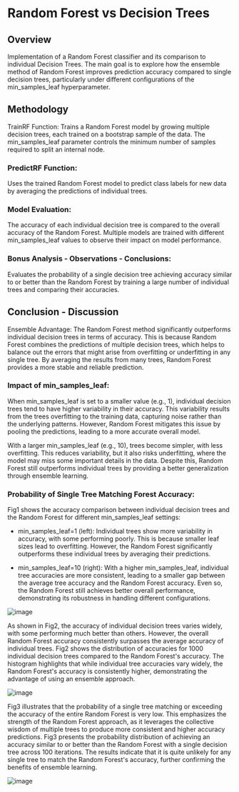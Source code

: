 # Random Forest vs Decision Trees 

## Overview

Implementation of a Random Forest classifier and its comparison to individual Decision Trees. The main goal is to explore how the ensemble method of Random Forest improves prediction accuracy compared to single decision trees, particularly under different configurations of the min_samples_leaf hyperparameter.

## Methodology

TrainRF Function: 
Trains a Random Forest model by growing multiple decision trees, each trained on a bootstrap sample of the data. The min_samples_leaf parameter controls the minimum number of samples required to split an internal node.

### PredictRF Function: 
Uses the trained Random Forest model to predict class labels for new data by averaging the predictions of individual trees.

### Model Evaluation: 
The accuracy of each individual decision tree is compared to the overall accuracy of the Random Forest. Multiple models are trained with different min_samples_leaf values to observe their impact on model performance.

### Bonus Analysis - Observations - Conclusions: 
Evaluates the probability of a single decision tree achieving accuracy similar to or better than the Random Forest by training a large number of individual trees and comparing their accuracies.

## Conclusion - Discussion

Ensemble Advantage: The Random Forest method significantly outperforms individual decision trees in terms of accuracy. This is because Random Forest combines the predictions of multiple decision trees, which helps to balance out the errors that might arise from overfitting or underfitting in any single tree. By averaging the results from many trees, Random Forest provides a more stable and reliable prediction.

### Impact of min_samples_leaf:

When min_samples_leaf is set to a smaller value (e.g., 1), individual decision trees tend to have higher variability in their accuracy. This variability results from the trees overfitting to the training data, capturing noise rather than the underlying patterns. However, Random Forest mitigates this issue by pooling the predictions, leading to a more accurate overall model.

With a larger min_samples_leaf (e.g., 10), trees become simpler, with less overfitting. This reduces variability, but it also risks underfitting, where the model may miss some important details in the data. Despite this, Random Forest still outperforms individual trees by providing a better generalization through ensemble learning.

### Probability of Single Tree Matching Forest Accuracy: 
Fig1 shows the accuracy comparison between individual decision trees and the Random Forest for different min_samples_leaf settings:

* min_samples_leaf=1 (left): Individual trees show more variability in accuracy, with some performing poorly. This is because smaller leaf sizes lead to overfitting. However, the Random Forest significantly outperforms these individual trees by averaging their predictions.

* min_samples_leaf=10 (right): With a higher min_samples_leaf, individual tree accuracies are more consistent, leading to a smaller gap between the average tree accuracy and the Random Forest accuracy. Even so, the Random Forest still achieves better overall performance, demonstrating its robustness in handling different configurations.

![image](https://github.com/user-attachments/assets/29fe787d-4394-404f-bd78-4ae35a4d1f94)


As shown in Fig2, the accuracy of individual decision trees varies widely, with some performing much better than others. However, the overall Random Forest accuracy consistently surpasses the average accuracy of individual trees. Fig2 shows the distribution of accuracies for 1000 individual decision trees compared to the Random Forest's accuracy. The histogram highlights that while individual tree accuracies vary widely, the Random Forest's accuracy is consistently higher, demonstrating the advantage of using an ensemble approach.

![image](https://github.com/user-attachments/assets/c8f6edda-cf32-4f05-8f2d-a2ece4542c5c)

Fig3 illustrates that the probability of a single tree matching or exceeding the accuracy of the entire Random Forest is very low. This emphasizes the strength of the Random Forest approach, as it leverages the collective wisdom of multiple trees to produce more consistent and higher accuracy predictions. Fig3 presents the probability distribution of achieving an accuracy similar to or better than the Random Forest with a single decision tree across 100 iterations. The results indicate that it is quite unlikely for any single tree to match the Random Forest's accuracy, further confirming the benefits of ensemble learning.

![image](https://github.com/user-attachments/assets/401258f9-55ff-443b-921e-b346625a9a1f)
